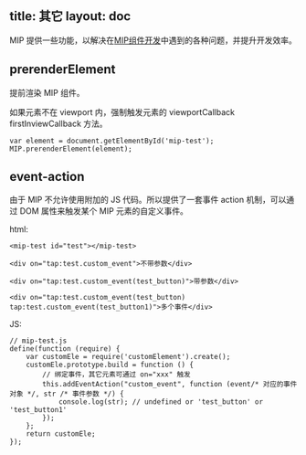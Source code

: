 title: 其它
layout: doc
---

MIP 提供一些功能，以解决在[MIP组件开发](https://www.mipengine.org/doc/2-tech/4-mip-widget.html)中遇到的各种问题，并提升开发效率。

## prerenderElement

提前渲染 MIP 组件。

如果元素不在 viewport 内，强制触发元素的 viewportCallback firstInviewCallback 方法。

```
var element = document.getElementById('mip-test');
MIP.prerenderElement(element);
```

## event-action

由于 MIP 不允许使用附加的 JS 代码。所以提供了一套事件 action 机制，可以通过 DOM 属性来触发某个 MIP 元素的自定义事件。

html:
```
<mip-test id="test"></mip-test>

<div on="tap:test.custom_event">不带参数</div>

<div on="tap:test.custom_event(test_button)">带参数</div>

<div on="tap:test.custom_event(test_button) tap:test.custom_event(test_button1)">多个事件</div>

```

JS:
```
// mip-test.js
define(function (require) {
    var customEle = require('customElement').create();
    customEle.prototype.build = function () {
        // 绑定事件，其它元素可通过 on="xxx" 触发
        this.addEventAction("custom_event", function (event/* 对应的事件对象 */, str /* 事件参数 */) {
            console.log(str); // undefined or 'test_button' or 'test_button1'
        });
    };
    return customEle;
});
```
